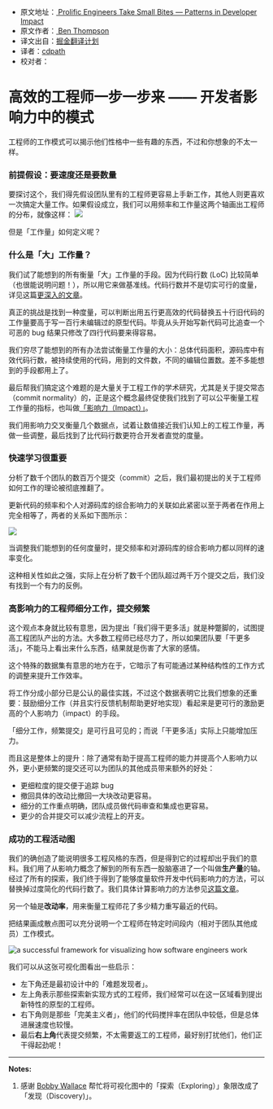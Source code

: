 * 原文地址：[ Prolific Engineers Take Small Bites — Patterns in Developer Impact ](https://blog.gitprime.com/check-in-frequency-and-codebase-impact-the-surprising-correlation/ )
* 原文作者：[ Ben Thompson ]( https://blog.gitprime.com/author/ben-thompson)
* 译文出自：[掘金翻译计划](https://github.com/xitu/gold-miner)
* 译者：[cdpath](https://github.com/cdpath)
* 校对者：

# 高效的工程师一步一步来 —— 开发者影响力中的模式

工程师的工作模式可以揭示他们性格中一些有趣的东西，不过和你想象的不太一样。

### 前提假设：要速度还是要数量

要探讨这个，我们得先假设团队里有的工程师更容易上手新工作，其他人则更喜欢一次搞定大量工作。如果假设成立，我们可以用频率和工作量这两个轴画出工程师的分布，就像这样：
![](https://blog.gitprime.com/hubfs/GitPrime/Blog/eng-character-1assumption-4.png?t=1481225729545)

但是「工作量」如何定义呢？

### 什么是「大」工作量？

我们试了能想到的所有衡量「大」工作量的手段。因为代码行数 (LoC) 比较简单（也很能说明问题！），所以用它来做基准线。代码行数并不是切实可行的度量，详见这篇[更深入的文章](http://blog.gitprime.com/lines-of-code-is-a-worthless-metric-except-when-it-isnt/)。

真正的挑战是找到一种度量，可以判断出用五行更高效的代码替换五十行旧代码的工作量要高于写一百行未编辑过的原型代码。毕竟从头开始写新代码可比追查一个可恶的 bug 结果只修改了四行代码要来得容易。

我们穷尽了能想到的所有办法尝试衡量工作量的大小：总体代码面积，源码库中有效代码行数，被持续使用的代码，用到的文件数，不同的编辑位置数。差不多能想到的手段都用上了。

最后帮我们搞定这个难题的是大量关于工程工作的学术研究，尤其是关于提交常态（commit normality）的，正是这个概念最终促使我们找到了可以公平衡量工程工作量的指标，也叫做[「影响力（Impact）」](https://blog.gitprime.com/impact-a-better-way-to-measure-codebase-change)。

我们用影响力交叉衡量几个数据点，试着让数值接近我们认知上的工程工作量，再做一些调整，最后找到了比代码行数更符合开发者直觉的度量。

### 快速学习很重要

分析了数千个团队的数百万个提交（commit）之后，我们最初提出的关于工程师如何工作的理论被彻底推翻了。

更新代码的频率和个人对源码库的综合影响力的关联如此紧密以至于两者在作用上完全相等了，两者的关系如下图所示：

![](https://blog.gitprime.com/hubfs/GitPrime/Blog/eng-character-2actual-1.png?t=1481225729545)

当调整我们能想到的任何度量时，提交频率和对源码库的综合影响力都以同样的速率变化。

这种相关性如此之强，实际上在分析了数千个团队超过两千万个提交之后，我们没有找到一个有力的反例。

### 高影响力的工程师细分工作，提交频繁

这个观点本身就比较有意思，因为提出「我们得干更多活」就是种蹩脚的，试图提高工程团队产出的方法。大多数工程师已经尽力了，所以如果团队要「干更多活」，不能马上看出来什么东西，结果就是伤害了大家的感情。

这个特殊的数据集有意思的地方在于，它暗示了有可能通过某种结构性的工作方式的调整来提升工作效率。

将工作分成小部分已是公认的最佳实践，不过这个数据表明它比我们想象的还重要：鼓励细分工作（并且实行反馈机制帮助更好地实现）看起来是更可行的激励更高的个人影响力（impact）的手段。

「细分工作，频繁提交」是可行且可见的；而说「干更多活」实际上只能增加压力。

而且这是整体上的提升：除了通常有助于提高工程师的能力并提高个人影响力以外，更小更频繁的提交还可以为团队的其他成员带来额外的好处：

- 更细粒度的提交便于追踪 bug
- 撤回具体的改动比撤回一大块改动更容易。
- 细分的工作重点明确，团队成员做代码审查和集成也更容易。
- 更少的合并提交可以减少流程上的开支。

### 成功的工程活动图

我们的确创造了能说明很多工程风格的东西，但是得到它的过程却出乎我们的意料。我们用了从影响力概念了解到的所有东西一股脑塞进了一个叫做**生产量**的轴。经过了所有的探索，我们终于得到了能够度量软件开发中代码影响力的方法，可以替换掉过度简化的代码行数了。我们具体计算影响力的方法参见[这篇文章](http://help.gitprime.com/537-calculations/1606-what-is-impact)。

另一个轴是**改动率**，用来衡量工程师花了多少精力重写最近的代码。

把结果画成散点图可以充分说明一个工程师在特定时间段内（相对于团队其他成员）工作模式。

![a successful framework for visualizing how software engineers work](https://blog.gitprime.com/hubfs/GitPrime/Blog/eng-character-3rev2.png?t=1481225729545) 

我们可以从这张可视化图看出一些启示：

- 左下角还是最初设计中的「难题发现者」。
- 左上角表示那些探索新实现方式的工程师，我们经常可以在这一区域看到提出新特性的原型的工程师。
- 右下角则是那些「完美主义者」，他们的代码搅拌率在团队中较低，但是总体进展速度也较慢。
- 最后**右上角**代表提交频繁，不太需要返工的工程师，最好别打扰他们，他们正干得起劲呢！

---

**Notes:**

1. 感谢 [Bobby Wallace](https://twitter.com/bikeath1337) 帮忙将可视化图中的「探索（Exploring）」象限改成了「发现（Discovery)」。

